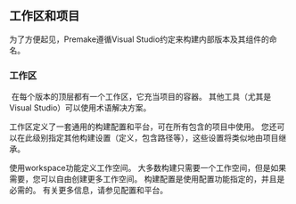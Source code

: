 ## 工作区和项目

为了方便起见，Premake遵循Visual Studio约定来构建内部版本及其组件的命名。

### 工作区

​		在每个版本的顶层都有一个工作区，它充当项目的容器。 其他工具（尤其是Visual Studio）可以使用术语解决方案。 

工作区定义了一套通用的构建配置和平台，可在所有包含的项目中使用。 您还可以在此级别指定其他构建设置（定义，包含路径等），这些设置将类似地由项目继承。 

使用workspace功能定义工作空间。 大多数构建只需要一个工作空间，但是如果需要，您可以自由创建更多工作空间。 构建配置是使用配置功能指定的，并且是必需的。 有关更多信息，请参见配置和平台。

